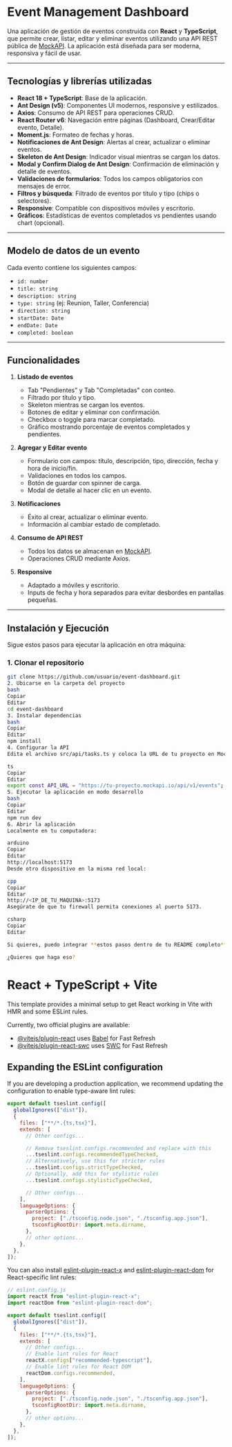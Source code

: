 # Event Management Dashboard

Una aplicación de gestión de eventos construida con **React** y **TypeScript**, que permite crear, listar, editar y eliminar eventos utilizando una API REST pública de [MockAPI](https://mockapi.io). La aplicación está diseñada para ser moderna, responsiva y fácil de usar.

---

## Tecnologías y librerías utilizadas

- **React 18 + TypeScript**: Base de la aplicación.
- **Ant Design (v5)**: Componentes UI modernos, responsive y estilizados.
- **Axios**: Consumo de API REST para operaciones CRUD.
- **React Router v6**: Navegación entre páginas (Dashboard, Crear/Editar evento, Detalle).
- **Moment.js**: Formateo de fechas y horas.
- **Notificaciones de Ant Design**: Alertas al crear, actualizar o eliminar eventos.
- **Skeleton de Ant Design**: Indicador visual mientras se cargan los datos.
- **Modal y Confirm Dialog de Ant Design**: Confirmación de eliminación y detalle de eventos.
- **Validaciones de formularios**: Todos los campos obligatorios con mensajes de error.
- **Filtros y búsqueda**: Filtrado de eventos por título y tipo (chips o selectores).
- **Responsive**: Compatible con dispositivos móviles y escritorio.
- **Gráficos**: Estadísticas de eventos completados vs pendientes usando chart (opcional).

---

## Modelo de datos de un evento

Cada evento contiene los siguientes campos:

- `id: number`
- `title: string`
- `description: string`
- `type: string` (ej: Reunion, Taller, Conferencia)
- `direction: string`
- `startDate: Date`
- `endDate: Date`
- `completed: boolean`

---

## Funcionalidades

1. **Listado de eventos**

   - Tab "Pendientes" y Tab "Completadas" con conteo.
   - Filtrado por título y tipo.
   - Skeleton mientras se cargan los eventos.
   - Botones de editar y eliminar con confirmación.
   - Checkbox o toggle para marcar completado.
   - Gráfico mostrando porcentaje de eventos completados y pendientes.

2. **Agregar y Editar evento**

   - Formulario con campos: título, descripción, tipo, dirección, fecha y hora de inicio/fin.
   - Validaciones en todos los campos.
   - Botón de guardar con spinner de carga.
   - Modal de detalle al hacer clic en un evento.

3. **Notificaciones**

   - Éxito al crear, actualizar o eliminar evento.
   - Información al cambiar estado de completado.

4. **Consumo de API REST**
   - Todos los datos se almacenan en [MockAPI](https://mockapi.io).
   - Operaciones CRUD mediante Axios.
5. **Responsive**
   - Adaptado a móviles y escritorio.
   - Inputs de fecha y hora separados para evitar desbordes en pantallas pequeñas.

---

## Instalación y Ejecución

Sigue estos pasos para ejecutar la aplicación en otra máquina:

### 1. Clonar el repositorio

```bash
git clone https://github.com/usuario/event-dashboard.git
2. Ubicarse en la carpeta del proyecto
bash
Copiar
Editar
cd event-dashboard
3. Instalar dependencias
bash
Copiar
Editar
npm install
4. Configurar la API
Edita el archivo src/api/tasks.ts y coloca la URL de tu proyecto en MockAPI:

ts
Copiar
Editar
export const API_URL = "https://tu-proyecto.mockapi.io/api/v1/events";
5. Ejecutar la aplicación en modo desarrollo
bash
Copiar
Editar
npm run dev
6. Abrir la aplicación
Localmente en tu computadora:

arduino
Copiar
Editar
http://localhost:5173
Desde otro dispositivo en la misma red local:

cpp
Copiar
Editar
http://<IP_DE_TU_MAQUINA>:5173
Asegúrate de que tu firewall permita conexiones al puerto 5173.

csharp
Copiar
Editar

Si quieres, puedo integrar **estos pasos dentro de tu README completo**, junto con la descripción de la app y tecnologías usadas, listo para subir a GitHub.

¿Quieres que haga eso?
```

# React + TypeScript + Vite

This template provides a minimal setup to get React working in Vite with HMR and some ESLint rules.

Currently, two official plugins are available:

- [@vitejs/plugin-react](https://github.com/vitejs/vite-plugin-react/blob/main/packages/plugin-react) uses [Babel](https://babeljs.io/) for Fast Refresh
- [@vitejs/plugin-react-swc](https://github.com/vitejs/vite-plugin-react/blob/main/packages/plugin-react-swc) uses [SWC](https://swc.rs/) for Fast Refresh

## Expanding the ESLint configuration

If you are developing a production application, we recommend updating the configuration to enable type-aware lint rules:

```js
export default tseslint.config([
  globalIgnores(["dist"]),
  {
    files: ["**/*.{ts,tsx}"],
    extends: [
      // Other configs...

      // Remove tseslint.configs.recommended and replace with this
      ...tseslint.configs.recommendedTypeChecked,
      // Alternatively, use this for stricter rules
      ...tseslint.configs.strictTypeChecked,
      // Optionally, add this for stylistic rules
      ...tseslint.configs.stylisticTypeChecked,

      // Other configs...
    ],
    languageOptions: {
      parserOptions: {
        project: ["./tsconfig.node.json", "./tsconfig.app.json"],
        tsconfigRootDir: import.meta.dirname,
      },
      // other options...
    },
  },
]);
```

You can also install [eslint-plugin-react-x](https://github.com/Rel1cx/eslint-react/tree/main/packages/plugins/eslint-plugin-react-x) and [eslint-plugin-react-dom](https://github.com/Rel1cx/eslint-react/tree/main/packages/plugins/eslint-plugin-react-dom) for React-specific lint rules:

```js
// eslint.config.js
import reactX from "eslint-plugin-react-x";
import reactDom from "eslint-plugin-react-dom";

export default tseslint.config([
  globalIgnores(["dist"]),
  {
    files: ["**/*.{ts,tsx}"],
    extends: [
      // Other configs...
      // Enable lint rules for React
      reactX.configs["recommended-typescript"],
      // Enable lint rules for React DOM
      reactDom.configs.recommended,
    ],
    languageOptions: {
      parserOptions: {
        project: ["./tsconfig.node.json", "./tsconfig.app.json"],
        tsconfigRootDir: import.meta.dirname,
      },
      // other options...
    },
  },
]);
```
